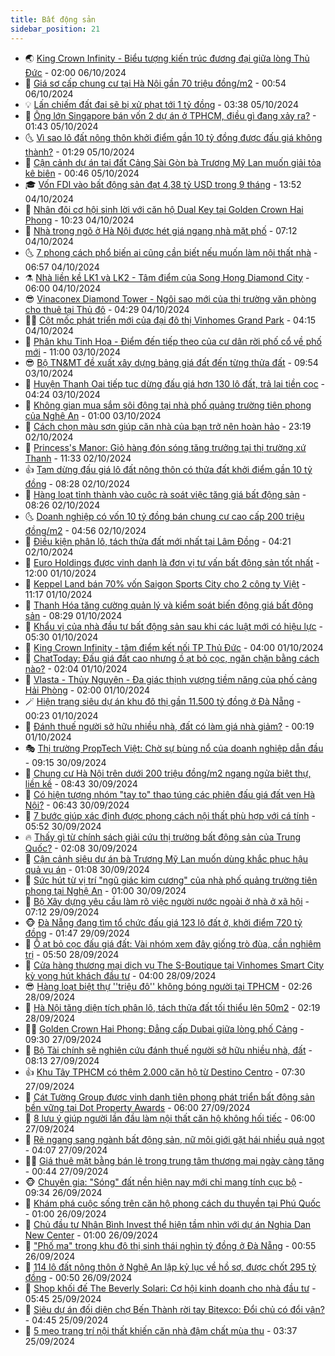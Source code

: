 ```yaml
---
title: Bất động sản
sidebar_position: 21
---
```


<!-- dantri-bat-dong-san:START -->
- 🌏 [King Crown Infinity - Biểu tượng kiến trúc đương đại giữa lòng Thủ Đức](https://dantri.com.vn/bat-dong-san/king-crown-infinity-bieu-tuong-kien-truc-duong-dai-giua-long-thu-duc-20241005144047745.htm) - 02:00 06/10/2024
- 👹 [Giá sơ cấp chung cư tại Hà Nội gần 70 triệu đồng/m2](https://dantri.com.vn/bat-dong-san/gia-so-cap-chung-cu-tai-ha-noi-gan-70-trieu-dongm2-20241006021102448.htm) - 00:54 06/10/2024
- 💡 [Lấn chiếm đất đai sẽ bị xử phạt tới 1 tỷ đồng](https://dantri.com.vn/bat-dong-san/lan-chiem-dat-dai-se-bi-xu-phat-toi-1-ty-dong-20241005093439454.htm) - 03:38 05/10/2024
- 🌋 [Ông lớn Singapore bán vốn 2 dự án ở TPHCM, điều gì đang xảy ra?](https://dantri.com.vn/bat-dong-san/ong-lon-singapore-ban-von-2-du-an-o-tphcm-dieu-gi-dang-xay-ra-20241004081254231.htm) - 01:43 05/10/2024
- 🌜 [Vì sao lô đất nông thôn khởi điểm gần 10 tỷ đồng được đấu giá không thành?](https://dantri.com.vn/bat-dong-san/vi-sao-lo-dat-nong-thon-khoi-diem-gan-10-ty-dong-duoc-dau-gia-khong-thanh-20241004094938339.htm) - 01:29 05/10/2024
- 💃 [Cận cảnh dự án tại đất Cảng Sài Gòn bà Trương Mỹ Lan muốn giải tỏa kê biên](https://dantri.com.vn/bat-dong-san/can-canh-du-an-tai-dat-cang-sai-gon-ba-truong-my-lan-muon-giai-toa-ke-bien-20241005073936207.htm) - 00:46 05/10/2024
- 🎓 [Vốn FDI vào bất động sản đạt 4,38 tỷ USD trong 9 tháng](https://dantri.com.vn/bat-dong-san/von-fdi-vao-bat-dong-san-dat-438-ty-usd-trong-9-thang-20241004182458566.htm) - 13:52 04/10/2024
- 🌝 [Nhân đôi cơ hội sinh lời với căn hộ Dual Key tại Golden Crown Hai Phong](https://dantri.com.vn/bat-dong-san/nhan-doi-co-hoi-sinh-loi-voi-can-ho-dual-key-tai-golden-crown-hai-phong-20241004171439852.htm) - 10:23 04/10/2024
- 🧐 [Nhà trong ngõ ở Hà Nội được hét giá ngang nhà mặt phố](https://dantri.com.vn/bat-dong-san/nha-trong-ngo-o-ha-noi-duoc-het-gia-ngang-nha-mat-pho-20241004022820508.htm) - 07:12 04/10/2024
- 🌜 [7 phong cách phổ biến ai cũng cần biết nếu muốn làm nội thất nhà](https://dantri.com.vn/bat-dong-san/7-phong-cach-pho-bien-ai-cung-can-biet-neu-muon-lam-noi-that-nha-20241003133611013.htm) - 06:57 04/10/2024
- ⚗️ [Nhà liền kề LK1 và LK2 - Tâm điểm của Song Hong Diamond City](https://dantri.com.vn/bat-dong-san/nha-lien-ke-lk1-va-lk2-tam-diem-cua-song-hong-diamond-city-20241004111644747.htm) - 06:00 04/10/2024
- 😎 [Vinaconex Diamond Tower - Ngôi sao mới của thị trường văn phòng cho thuê tại Thủ đô](https://dantri.com.vn/bat-dong-san/vinaconex-diamond-tower-ngoi-sao-moi-cua-thi-truong-van-phong-cho-thue-tai-thu-do-20241004110603260.htm) - 04:29 04/10/2024
- 🧑‍🏫 [Cột mốc phát triển mới của đại đô thị Vinhomes Grand Park](https://dantri.com.vn/bat-dong-san/cot-moc-phat-trien-moi-cua-dai-do-thi-vinhomes-grand-park-20241004104324772.htm) - 04:15 04/10/2024
- 💪 [Phân khu Tinh Hoa - Điểm đến tiếp theo của cư dân rời phố cổ về phố mới](https://dantri.com.vn/bat-dong-san/phan-khu-tinh-hoa-diem-den-tiep-theo-cua-cu-dan-roi-pho-co-ve-pho-moi-20241003172306521.htm) - 11:00 03/10/2024
- 😎 [Bộ TN&amp;MT đề xuất xây dựng bảng giá đất đến từng thửa đất](https://dantri.com.vn/bat-dong-san/bo-tnmt-de-xuat-xay-dung-bang-gia-dat-den-tung-thua-dat-20241003150034511.htm) - 09:54 03/10/2024
- 🧠 [Huyện Thanh Oai tiếp tục dừng đấu giá hơn 130 lô đất, trả lại tiền cọc](https://dantri.com.vn/bat-dong-san/huyen-thanh-oai-tiep-tuc-dung-dau-gia-hon-130-lo-dat-tra-lai-tien-coc-20241003110742820.htm) - 04:24 03/10/2024
- 🧰 [Không gian mua sắm sôi động tại nhà phố quảng trường tiên phong của Nghệ An](https://dantri.com.vn/bat-dong-san/khong-gian-mua-sam-soi-dong-tai-nha-pho-quang-truong-tien-phong-cua-nghe-an-20241002142758973.htm) - 01:00 03/10/2024
- 🤩 [Cách chọn màu sơn giúp căn nhà của bạn trở nên hoàn hảo](https://dantri.com.vn/bat-dong-san/cach-chon-mau-son-giup-can-nha-cua-ban-tro-nen-hoan-hao-20241002215959069.htm) - 23:19 02/10/2024
- 🦆 [Princess&#39;s Manor: Giỏ hàng đón sóng tăng trưởng tại thị trường xứ Thanh](https://dantri.com.vn/bat-dong-san/princesss-manor-gio-hang-don-song-tang-truong-tai-thi-truong-xu-thanh-20241002181620503.htm) - 11:33 02/10/2024
- 👍 [Tạm dừng đấu giá lô đất nông thôn có thửa đất khởi điểm gần 10 tỷ đồng](https://dantri.com.vn/bat-dong-san/tam-dung-dau-gia-lo-dat-nong-thon-co-thua-dat-khoi-diem-gan-10-ty-dong-20241002113408853.htm) - 08:28 02/10/2024
- 🙉 [Hàng loạt tỉnh thành vào cuộc rà soát việc tăng giá bất động sản](https://dantri.com.vn/bat-dong-san/hang-loat-tinh-thanh-vao-cuoc-ra-soat-viec-tang-gia-bat-dong-san-20241002011421289.htm) - 08:26 02/10/2024
- 🌜 [Doanh nghiệp có vốn 10 tỷ đồng bán chung cư cao cấp 200 triệu đồng/m2](https://dantri.com.vn/bat-dong-san/doanh-nghiep-co-von-10-ty-dong-ban-chung-cu-cao-cap-200-trieu-dongm2-20240930202351841.htm) - 04:56 02/10/2024
- 🌋 [Điều kiện phân lô, tách thửa đất mới nhất tại Lâm Đồng](https://dantri.com.vn/bat-dong-san/dieu-kien-phan-lo-tach-thua-dat-moi-nhat-tai-lam-dong-20241002102633582.htm) - 04:21 02/10/2024
- 🥰 [Euro Holdings được vinh danh là đơn vị tư vấn bất động sản tốt nhất](https://dantri.com.vn/bat-dong-san/euro-holdings-duoc-vinh-danh-la-don-vi-tu-van-bat-dong-san-tot-nhat-20241001151217352.htm) - 12:00 01/10/2024
- 💯 [Keppel Land bán 70% vốn Saigon Sports City cho 2 công ty Việt](https://dantri.com.vn/bat-dong-san/keppel-land-ban-70-von-saigon-sports-city-cho-2-cong-ty-viet-20241001172837396.htm) - 11:17 01/10/2024
- 🤩 [Thanh Hóa tăng cường quản lý và kiểm soát biến động giá bất động sản](https://dantri.com.vn/bat-dong-san/thanh-hoa-tang-cuong-quan-ly-va-kiem-soat-bien-dong-gia-bat-dong-san-20241001103122922.htm) - 08:29 01/10/2024
- 💄 [Khẩu vị của nhà đầu tư bất động sản sau khi các luật mới có hiệu lực](https://dantri.com.vn/bat-dong-san/khau-vi-cua-nha-dau-tu-bat-dong-san-sau-khi-cac-luat-moi-co-hieu-luc-20241001113415127.htm) - 05:30 01/10/2024
- 🦍 [King Crown Infinity - tâm điểm kết nối TP Thủ Đức](https://dantri.com.vn/bat-dong-san/king-crown-infinity-tam-diem-ket-noi-tp-thu-duc-20241001101602945.htm) - 04:00 01/10/2024
- 🎡 [ChatToday: Đấu giá đất cao nhưng ồ ạt bỏ cọc, ngăn chặn bằng cách nào?](https://dantri.com.vn/bat-dong-san/chattoday-dau-gia-dat-cao-nhung-o-at-bo-coc-ngan-chan-bang-cach-nao-20241001005804715.htm) - 02:04 01/10/2024
- 🐎 [Vlasta - Thủy Nguyên - Đa giác thịnh vượng tiềm năng của phố cảng Hải Phòng](https://dantri.com.vn/bat-dong-san/vlasta-thuy-nguyen-da-giac-thinh-vuong-tiem-nang-cua-pho-cang-hai-phong-20240927200902199.htm) - 02:00 01/10/2024
- 🪄 [Hiện trạng siêu dự án khu đô thị gần 11.500 tỷ đồng ở Đà Nẵng](https://dantri.com.vn/bat-dong-san/hien-trang-sieu-du-an-khu-do-thi-gan-11500-ty-dong-o-da-nang-20240930145306268.htm) - 00:23 01/10/2024
- 💼 [Đánh thuế người sở hữu nhiều nhà, đất có làm giá nhà giảm?](https://dantri.com.vn/bat-dong-san/danh-thue-nguoi-so-huu-nhieu-nha-dat-co-lam-gia-nha-giam-20240930150121287.htm) - 00:19 01/10/2024
- 🎭 [Thị trường PropTech Việt: Chờ sự bùng nổ của doanh nghiệp dẫn đầu](https://dantri.com.vn/bat-dong-san/thi-truong-proptech-viet-cho-su-bung-no-cua-doanh-nghiep-dan-dau-20240930153458098.htm) - 09:15 30/09/2024
- 🐻 [Chung cư Hà Nội trên dưới 200 triệu đồng/m2 ngang ngửa biệt thự, liền kề](https://dantri.com.vn/bat-dong-san/chung-cu-ha-noi-tren-duoi-200-trieu-dongm2-ngang-ngua-biet-thu-lien-ke-20240930024525074.htm) - 08:43 30/09/2024
- 💃 [Có hiện tượng nhóm &quot;tay to&quot; thao túng các phiên đấu giá đất ven Hà Nội?](https://dantri.com.vn/bat-dong-san/co-hien-tuong-nhom-tay-to-thao-tung-cac-phien-dau-gia-dat-ven-ha-noi-20240930123748014.htm) - 06:43 30/09/2024
- 🦣 [7 bước giúp xác định được phong cách nội thất phù hợp với cá tính](https://dantri.com.vn/bat-dong-san/7-buoc-giup-xac-dinh-duoc-phong-cach-noi-that-phu-hop-voi-ca-tinh-20240930093339891.htm) - 05:52 30/09/2024
- 🔥 [Thấy gì từ chính sách giải cứu thị trường bất động sản của Trung Quốc?](https://dantri.com.vn/bat-dong-san/thay-gi-tu-chinh-sach-giai-cuu-thi-truong-bat-dong-san-cua-trung-quoc-20240930052439164.htm) - 02:08 30/09/2024
- 🤩 [Cận cảnh siêu dự án bà Trương Mỹ Lan muốn dùng khắc phục hậu quả vụ án](https://dantri.com.vn/bat-dong-san/can-canh-sieu-du-an-ba-truong-my-lan-muon-dung-khac-phuc-hau-qua-vu-an-20240929083938459.htm) - 01:08 30/09/2024
- 🥳 [Sức hút từ vị trí &quot;ngũ giác kim cương&quot; của nhà phố quảng trường tiên phong tại Nghệ An](https://dantri.com.vn/bat-dong-san/suc-hut-tu-vi-tri-ngu-giac-kim-cuong-cua-nha-pho-quang-truong-tien-phong-tai-nghe-an-20240929155119404.htm) - 01:00 30/09/2024
- 🤗 [Bộ Xây dựng yêu cầu làm rõ việc người nước ngoài ở nhà ở xã hội](https://dantri.com.vn/bat-dong-san/bo-xay-dung-yeu-cau-lam-ro-viec-nguoi-nuoc-ngoai-o-nha-o-xa-hoi-20240929125114677.htm) - 07:12 29/09/2024
- 🐵 [Đà Nẵng đang tìm tổ chức đấu giá 123 lô đất ở, khởi điểm 720 tỷ đồng](https://dantri.com.vn/bat-dong-san/da-nang-dang-tim-to-chuc-dau-gia-123-lo-dat-o-khoi-diem-720-ty-dong-20240925201841246.htm) - 01:47 29/09/2024
- 🤖 [Ồ ạt bỏ cọc đấu giá đất: Vài nhóm xem đây giống trò đùa, cần nghiêm trị](https://dantri.com.vn/bat-dong-san/o-at-bo-coc-dau-gia-dat-vai-nhom-xem-day-giong-tro-dua-can-nghiem-tri-20240926170832545.htm) - 05:50 28/09/2024
- 👺 [Cửa hàng thương mại dịch vụ The S-Boutique tại Vinhomes Smart City kỳ vọng hút khách đầu tư](https://dantri.com.vn/bat-dong-san/cua-hang-thuong-mai-dich-vu-the-s-boutique-tai-vinhomes-smart-city-ky-vong-hut-khach-dau-tu-20240928103014520.htm) - 04:00 28/09/2024
- 😎 [Hàng loạt biệt thự &#39;&#39;triệu đô&#39;&#39; không bóng người tại TPHCM](https://dantri.com.vn/bat-dong-san/hang-loat-biet-thu-trieu-do-khong-bong-nguoi-tai-tphcm-20240927224111268.htm) - 02:26 28/09/2024
- 🤠 [Hà Nội tăng diện tích phân lô, tách thửa đất tối thiểu lên 50m2](https://dantri.com.vn/bat-dong-san/ha-noi-tang-dien-tich-phan-lo-tach-thua-dat-toi-thieu-len-50m2-20240928020311701.htm) - 02:19 28/09/2024
- 👨‍🏫 [Golden Crown Hai Phong: Đẳng cấp Dubai giữa lòng phố Cảng](https://dantri.com.vn/bat-dong-san/golden-crown-hai-phong-dang-cap-dubai-giua-long-pho-cang-20240927161203583.htm) - 09:30 27/09/2024
- 🧰 [Bộ Tài chính sẽ nghiên cứu đánh thuế người sở hữu nhiều nhà, đất](https://dantri.com.vn/bat-dong-san/bo-tai-chinh-se-nghien-cuu-danh-thue-nguoi-so-huu-nhieu-nha-dat-20240927135643981.htm) - 08:13 27/09/2024
- 👍 [Khu Tây TPHCM có thêm 2.000 căn hộ từ Destino Centro](https://dantri.com.vn/bat-dong-san/khu-tay-tphcm-co-them-2000-can-ho-tu-destino-centro-20240927134311097.htm) - 07:30 27/09/2024
- 🌈 [Cát Tường Group được vinh danh tiên phong phát triển bất động sản bền vững tại Dot Property Awards](https://dantri.com.vn/bat-dong-san/cat-tuong-group-duoc-vinh-danh-tien-phong-phat-trien-bat-dong-san-ben-vung-tai-dot-property-awards-20240927115652774.htm) - 06:00 27/09/2024
- 🐲 [8 lưu ý giúp người lần đầu làm nội thất căn hộ không hối tiếc](https://dantri.com.vn/bat-dong-san/8-luu-y-giup-nguoi-lan-dau-lam-noi-that-can-ho-khong-hoi-tiec-20240926092113474.htm) - 06:00 27/09/2024
- 💄 [Rẽ ngang sang ngành bất động sản, nữ môi giới gặt hái nhiều quả ngọt](https://dantri.com.vn/bat-dong-san/re-ngang-sang-nganh-bat-dong-san-nu-moi-gioi-gat-hai-nhieu-qua-ngot-20240927105837974.htm) - 04:07 27/09/2024
- 👨‍🏫 [Giá thuê mặt bằng bán lẻ trong trung tâm thương mại ngày càng tăng](https://dantri.com.vn/bat-dong-san/gia-thue-mat-bang-ban-le-trong-trung-tam-thuong-mai-ngay-cang-tang-20240926155149292.htm) - 00:44 27/09/2024
- 🐵 [Chuyên gia: &quot;Sóng&quot; đất nền hiện nay mới chỉ mang tính cục bộ](https://dantri.com.vn/bat-dong-san/chuyen-gia-song-dat-nen-hien-nay-moi-chi-mang-tinh-cuc-bo-20240926032843436.htm) - 09:34 26/09/2024
- 🎉 [Khám phá cuộc sống trên căn hộ phong cách du thuyền tại Phú Quốc](https://dantri.com.vn/bat-dong-san/kham-pha-cuoc-song-tren-can-ho-phong-cach-du-thuyen-tai-phu-quoc-20240925210302383.htm) - 01:00 26/09/2024
- 💫 [Chủ đầu tư Nhân Bình Invest thể hiện tầm nhìn với dự án Nghia Dan New Center](https://dantri.com.vn/bat-dong-san/chu-dau-tu-nhan-binh-invest-the-hien-tam-nhin-voi-du-an-nghia-dan-new-center-20240925184859693.htm) - 01:00 26/09/2024
- 🦄 [&quot;Phố ma&quot; trong khu đô thị sinh thái nghìn tỷ đồng ở Đà Nẵng](https://dantri.com.vn/bat-dong-san/pho-ma-trong-khu-do-thi-sinh-thai-nghin-ty-dong-o-da-nang-20240924173424328.htm) - 00:55 26/09/2024
- 🌮 [114 lô đất nông thôn ở Nghệ An lập kỷ lục về hồ sơ, được chốt 295 tỷ đồng](https://dantri.com.vn/bat-dong-san/114-lo-dat-nong-thon-o-nghe-an-lap-ky-luc-ve-ho-so-duoc-chot-295-ty-dong-20240925193146023.htm) - 00:50 26/09/2024
- 💯 [Shop khối đế The Beverly Solari: Cơ hội kinh doanh cho nhà đầu tư](https://dantri.com.vn/bat-dong-san/shop-khoi-de-the-beverly-solari-co-hoi-kinh-doanh-cho-nha-dau-tu-20240925114826850.htm) - 05:45 25/09/2024
- 🌊 [Siêu dự án đối diện chợ Bến Thành rời tay Bitexco: Đổi chủ có đổi vận?](https://dantri.com.vn/bat-dong-san/sieu-du-an-doi-dien-cho-ben-thanh-roi-tay-bitexco-doi-chu-co-doi-van-20240924091904036.htm) - 04:45 25/09/2024
- 🤖 [5 mẹo trang trí nội thất khiến căn nhà đậm chất mùa thu](https://dantri.com.vn/bat-dong-san/5-meo-trang-tri-noi-that-khien-can-nha-dam-chat-mua-thu-20240925092438124.htm) - 03:37 25/09/2024<!-- dantri-bat-dong-san:END -->

